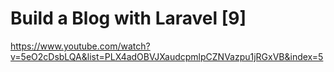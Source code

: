 # Build a Blog with Laravel [9]


https://www.youtube.com/watch?v=5eO2cDsbLQA&list=PLX4adOBVJXaudcpmlpCZNVazpu1jRGxVB&index=5

